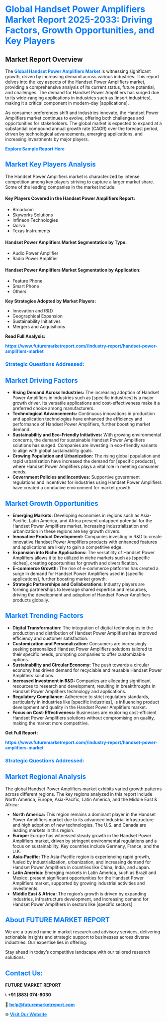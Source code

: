 <h1 style="color: #007BFF;">Global Handset Power Amplifiers Market Report 2025-2033: Driving Factors, Growth Opportunities, and Key Players</h1>

<section id="overview">
<h2>Market Report Overview</h2>
<p>The <a href="https://www.futuremarketreport.com//industry-report/handset-power-amplifiers-market" style="color: #007BFF; text-decoration: none;"><strong>Global Handset Power Amplifiers Market</strong></a> is witnessing significant growth, driven by increasing demand across various industries. This report delves into the key aspects of the Handset Power Amplifiers market, providing a comprehensive analysis of its current status, future potential, and challenges. The demand for Handset Power Amplifiers has surged due to its wide-ranging applications in industries such as [insert industries], making it a critical component in modern-day [applications].</p>
<p>As consumer preferences shift and industries innovate, the Handset Power Amplifiers market continues to evolve, offering both challenges and opportunities for stakeholders. The global market is expected to expand at a substantial compound annual growth rate (CAGR) over the forecast period, driven by technological advancements, emerging applications, and increasing investments by major players.</p>
</section>

<section id="overview">
<p><a href="https://www.futuremarketreport.com//request-sample/reportId=76414" style="color: #007BFF; text-decoration: none;"><strong>Explore Sample Report Here</strong></a></p>
</section>

<section id="key-players">
<h2 style="color: #007BFF;">Market Key Players Analysis</h2>
<p>The Handset Power Amplifiers market is characterized by intense competition among key players striving to capture a larger market share. Some of the leading companies in the market include:</p>
<h4>Key Players Covered in the Handset Power Amplifiers Report:</h4>
<ul><li>Broadcom</li><li>Skyworks Solutions</li><li>Infineon Technologies</li><li>Qorvo</li><li>Texas Instruments</li></ul>
<h4>Handset Power Amplifiers Market Segmentation by Type:</h4>
<ul><li>Audio Power Amplifier</li><li>Radio Power Amplifier</li></ul>

<h4>Handset Power Amplifiers Market Segmentation by Application:</h4>
<ul><li>Feature Phone</li><li>Smart Phone</li><li>Others</li></ul>
<p><strong>Key Strategies Adopted by Market Players:</strong></p>
<ul>
<li>Innovation and R&D</li>
<li>Geographical Expansion</li>
<li>Sustainability Initiatives</li>
<li>Mergers and Acquisitions</li>
</ul>
</section>

<section>
<p><strong>Read Full Analysis: </strong></p><a href="https://www.futuremarketreport.com//industry-report/handset-power-amplifiers-market" style="color: #007BFF; text-decoration: none;"><strong>https://www.futuremarketreport.com//industry-report/handset-power-amplifiers-market</strong></a>
<h3 style="color: #007BFF;">Strategic Questions Addressed:</h3>
</section>

<section id="driving-factors">
<h2 style="color: #007BFF;">Market Driving Factors</h2>
<ul>
<li><strong>Rising Demand Across Industries:</strong> The increasing adoption of Handset Power Amplifiers in industries such as [specific industries] is a major growth driver. Its versatile applications and cost-effectiveness make it a preferred choice among manufacturers.</li>
<li><strong>Technological Advancements:</strong> Continuous innovations in production and application technologies have enhanced the efficiency and performance of Handset Power Amplifiers, further boosting market demand.</li>
<li><strong>Sustainability and Eco-Friendly Initiatives:</strong> With growing environmental concerns, the demand for sustainable Handset Power Amplifiers solutions has surged. Companies are investing in eco-friendly variants to align with global sustainability goals.</li>
<li><strong>Growing Population and Urbanization:</strong> The rising global population and rapid urbanization have increased the demand for [specific products], where Handset Power Amplifiers plays a vital role in meeting consumer needs.</li>
<li><strong>Government Policies and Incentives:</strong> Supportive government regulations and incentives for industries using Handset Power Amplifiers have created a conducive environment for market growth.</li>
</ul>
</section>

<section id="growth-opportunities">
<h2 style="color: #007BFF;">Market Growth Opportunities</h2>
<ul>
<li><strong>Emerging Markets:</strong> Developing economies in regions such as Asia-Pacific, Latin America, and Africa present untapped potential for the Handset Power Amplifiers market. Increasing industrialization and urbanization in these regions are key growth drivers.</li>
<li><strong>Innovative Product Development:</strong> Companies investing in R&D to create innovative Handset Power Amplifiers products with enhanced features and applications are likely to gain a competitive edge.</li>
<li><strong>Expansion into Niche Applications:</strong> The versatility of Handset Power Amplifiers allows it to be utilized in niche markets such as [specific niches], creating opportunities for growth and diversification.</li>
<li><strong>E-commerce Growth:</strong> The rise of e-commerce platforms has created a surge in demand for Handset Power Amplifiers used in [specific applications], further boosting market growth.</li>
<li><strong>Strategic Partnerships and Collaborations:</strong> Industry players are forming partnerships to leverage shared expertise and resources, driving the development and adoption of Handset Power Amplifiers products globally.</li>
</ul>
</section>

<section id="trending-factors">
<h2 style="color: #007BFF;">Market Trending Factors</h2>
<ul>
<li><strong>Digital Transformation:</strong> The integration of digital technologies in the production and distribution of Handset Power Amplifiers has improved efficiency and customer satisfaction.</li>
<li><strong>Customization and Personalization:</strong> Consumers are increasingly seeking personalized Handset Power Amplifiers solutions tailored to their specific needs, prompting companies to offer customizable options.</li>
<li><strong>Sustainability and Circular Economy:</strong> The push towards a circular economy has driven demand for recyclable and reusable Handset Power Amplifiers solutions.</li>
<li><strong>Increased Investment in R&D:</strong> Companies are allocating significant resources to research and development, resulting in breakthroughs in Handset Power Amplifiers technology and applications.</li>
<li><strong>Regulatory Compliance:</strong> Adherence to strict regulatory standards, particularly in industries like [specific industries], is influencing product development and quality in the Handset Power Amplifiers market.</li>
<li><strong>Focus on Cost-Effectiveness:</strong> Businesses are exploring cost-efficient Handset Power Amplifiers solutions without compromising on quality, making the market more competitive.</li>
</ul>
</section>

<section>
<p><strong>Get Full Report: </strong></p><a href="https://www.futuremarketreport.com//industry-report/handset-power-amplifiers-market" style="color: #007BFF; text-decoration: none;"><strong>https://www.futuremarketreport.com//industry-report/handset-power-amplifiers-market</strong></a>
<h3 style="color: #007BFF;">Strategic Questions Addressed:</h3>
</section>


<section id="regional-analysis">
<h2 style="color: #007BFF;">Market Regional Analysis</h2>
<p>The global Handset Power Amplifiers market exhibits varied growth patterns across different regions. The key regions analyzed in this report include North America, Europe, Asia-Pacific, Latin America, and the Middle East & Africa:</p>
<ul>
<li><strong>North America:</strong> This region remains a dominant player in the Handset Power Amplifiers market due to its advanced industrial infrastructure and high adoption of new technologies. The U.S. and Canada are leading markets in this region.</li>
<li><strong>Europe:</strong> Europe has witnessed steady growth in the Handset Power Amplifiers market, driven by stringent environmental regulations and a focus on sustainability. Key countries include Germany, France, and the U.K.</li>
<li><strong>Asia-Pacific:</strong> The Asia-Pacific region is experiencing rapid growth, fueled by industrialization, urbanization, and increasing demand for Handset Power Amplifiers in countries like China, India, and Japan.</li>
<li><strong>Latin America:</strong> Emerging markets in Latin America, such as Brazil and Mexico, present significant opportunities for the Handset Power Amplifiers market, supported by growing industrial activities and investments.</li>
<li><strong>Middle East & Africa:</strong> The region’s growth is driven by expanding industries, infrastructure development, and increasing demand for Handset Power Amplifiers in sectors like [specific sectors].</li>
</ul>
</section>

<footer>
<h2 style="color: #007BFF;">About FUTURE MARKET REPORT</h2>
<p>We are a trusted name in market research and advisory services, delivering actionable insights and strategic support to businesses across diverse industries. Our expertise lies in offering:</p>

<p>Stay ahead in today’s competitive landscape with our tailored research solutions.</p>

<h2 style="color: #007BFF;">Contact Us:</h2>
<p><strong>FUTURE MARKET REPORT</strong></p>
<p>📞 <strong>+91 (883) 074-8030</strong></p>
<p>📧 <strong><a href="mailto:help@futuremarketreport.com" style="color: #007BFF;">help@futuremarketreport.com</a></strong></p>
<p>🌐 <strong><a href="https://www.futuremarketreport.com/" style="color: #007BFF;">Visit Our Website</a></strong></p>
</footer>
